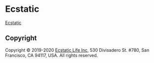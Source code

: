 # Ecstatic

<a href="https://ecstatic.com" target="_blank">Ecstatic</a>

## Copyright

Copyright © 2019-2020 <a href="https://github.com/ecstaticapps" target="_blank">Ecstatic
Life Inc</a>, 530 Divisadero St. #780, San Francisco, CA 94117, USA. All rights
reserved.
